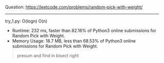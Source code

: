 Question: https://leetcode.com/problems/random-pick-with-weight/

---

try_1.py: O(logn) O(n)

* Runtime: 232 ms, faster than 82.16% of Python3 online submissions for Random Pick with Weight.
* Memory Usage: 18.7 MB, less than 68.53% of Python3 online submissions for Random Pick with Weight.

> presum and find in bisect right
